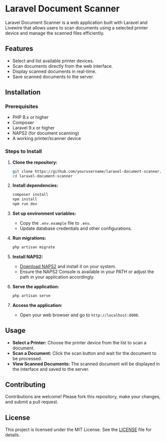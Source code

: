 
# Laravel Document Scanner

Laravel Document Scanner is a web application built with Laravel and Livewire that allows users to scan documents using a selected printer device and manage the scanned files efficiently.

## Features
- Select and list available printer devices.
- Scan documents directly from the web interface.
- Display scanned documents in real-time.
- Save scanned documents to the server.

## Installation

### Prerequisites
- PHP 8.x or higher
- Composer
- Laravel 9.x or higher
- NAPS2 (for document scanning)
- A working printer/scanner device

### Steps to Install

1. **Clone the repository:**
   ```bash
   git clone https://github.com/yourusername/laravel-document-scanner.git
   cd laravel-document-scanner
   ```

2. **Install dependencies:**
   ```bash
   composer install
   npm install
   npm run dev
   ```

3. **Set up environment variables:**
   - Copy the `.env.example` file to `.env`.
   - Update database credentials and other configurations.

4. **Run migrations:**
   ```bash
   php artisan migrate
   ```

5. **Install NAPS2:**
   - [Download NAPS2](https://www.naps2.com/) and install it on your system.
   - Ensure the NAPS2 Console is available in your PATH or adjust the path in your application accordingly.

6. **Serve the application:**
   ```bash
   php artisan serve
   ```

7. **Access the application:**
   - Open your web browser and go to `http://localhost:8000`.

## Usage
- **Select a Printer:** Choose the printer device from the list to scan a document.
- **Scan a Document:** Click the scan button and wait for the document to be processed.
- **View Scanned Documents:** The scanned document will be displayed in the interface and saved to the server.

## Contributing
Contributions are welcome! Please fork this repository, make your changes, and submit a pull request.

## License
This project is licensed under the MIT License. See the [LICENSE](LICENSE) file for details.
```
